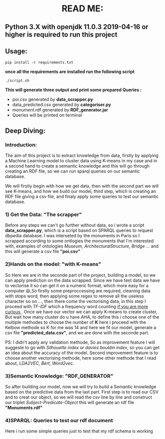 # <center> READ ME:</center>

## **Python 3.X with openjdk 11.0.3 2019-04-16 or higher is required to run this project**

## Usage: 

```
pip install -r requirements.txt
```
**once all the requirements are installed run the following script**

```
./script.sh
```

**This will generate three output and print some prepared Queries :**
  *  poi.csv generated by **data_scrapper.py**
  *  data_predicted.csv generated by **categoriser.py**
  *  monument.rdf generated by **RDF_generator.jar**
  *  Queries will be printed on terminal


## Deep Diving:

 ### **Introduction:**
  The aim of this project is to extract knowledge from data, firstly by applying a Machine Learning model to cluster data using K-means in my case and in a second hand to create a semantic knowledge and this will go through creating an RDF file, so we can run sparql queries on our semantic database.

 We will firstly begin with how we get data, then with the second part we will see K-means, and how we build our model, third step, which is creating an RDF file giving a csv file, and finaly apply some queries to test our semantic database.

 ### **1) Get the Data: "The scrapper"**
 Before any steps we can't go further without data, so i wrote a script **data_scrapper.py**, which is a script based on SPARQL queries to request dbpedia database. I was interseted by the monuments in Paris so I scrapped according to some ontlogies the monuments that I'm interested with, examples of ontologies *Museum, ArchitecturalStructure, Bridge ...* and this will generate a csv file **"poi.csv"**

 ### **2)Hands on the model: "with K-means"**
 So Here we are in the seconde part of the project, building a model, so we can apply prediction on the data scrapped. Since we have text data we have to vectorise it so can get it on a numeric format, which more easy for a computer :smiley:,So firstly some preproccessing are required, cleaning data with stops word, then applying some regex to remove all the useless character so on ..., then there come the vectorising data, in this step I proceed with *TF-IDF* which a frequency word counting <a href="https://towardsdatascience.com/natural-language-processing-feature-engineering-using-tf-idf-e8b9d00e7e76"> if you are more curious </a>. Once we have our vector we can apply K-means to create cluster, But wait how many cluster do u have *AHA*, to define this i choose one of the multiple methodes to choose the number of **K** here i proceed with the Kelbow methode so K for me was 14 and here we fit our model, generate a csv file **"predicted_data.csv"**, and we are done with the seconde part.

 PS: I didn't apply any validation methode, So as improvement feature I will suggeste to go with *Silhouette index or davies bouldin index*, so you can get an idea about the accuracy of the model. Second improvement feature is to choose another vectorising methode, here some other methode that I read about, *LDA2VEC, Bert, Word2vec*.

 ### **3)Semantic Knowledge: "RDF_GENERATOR"**
 So after building our model, now we will try to build a Semantic knowledge based on the predictive data from the last part. First step is to read our CSV and to creat our object, so we will read the csv line by line and construct our triplet  *Subject-Predicate-Object*
 this will generate an rdf file **"Monuments.rdf"**
 
 ### **4)SPARQL: Queries to test our rdf document**
 Here i run some simple queries just to test that my rdf schema is working 